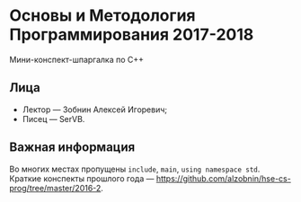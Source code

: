 # Основы и Методология Программирования 2017-2018
Мини-конспект-шпаргалка по C++

## Лица
- Лектор &mdash; Зобнин Алексей Игоревич;
- Писец &mdash; SerVB.

## Важная информация
Во многих местах пропущены `include`, `main`, `using namespace std`.  
Краткие конспекты прошлого года &mdash; <https://github.com/alzobnin/hse-cs-prog/tree/master/2016-2>.
